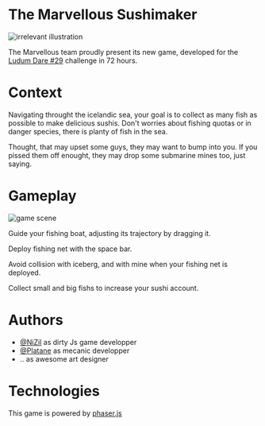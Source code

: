 The Marvellous Sushimaker
=========================

![irrelevant illustration](http://themarvellousteam.github.io/The-Marvellous-Sushimaker/screenshots/assiette_sashimis.png "")

The Marvellous team proudly present its new game, developed for the [Ludum Dare #29](http://www.ludumdare.com/compo/2014/04/23/welcome-to-ludum-dare-29er/) challenge in 72 hours.

Context
=======

Navigating throught the icelandic sea, your goal is to collect as many fish as possible to make delicious sushis. Don't worries about fishing quotas or in danger species, there is planty of fish in the sea. 

Thought, that may upset some guys, they may want to bump into you. If you pissed them off enought, they may drop some submarine mines too, just saying.


Gameplay
=======

![game scene](http://themarvellousteam.github.io/The-Marvellous-Sushimaker/screenshots/scene.png "game")

Guide your fishing boat, adjusting its trajectory by dragging it.

Deploy fishing net with the space bar.

Avoid collision with iceberg, and with mine when your fishing net is deployed.

Collect small and big fishs to increase your sushi account.

Authors
======

 * [@NiZil](https://github.com/nizil) as dirty Js game developper
 * [@Platane](https://github.com/Platane) as mecanic developper
 * .. as awesome art designer


Technologies
===========

This game is powered by [phaser.js](http://phaser.io/)

